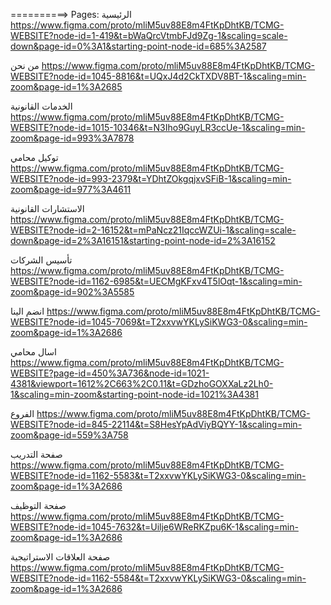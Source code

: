 ==========> Pages:
الرئيسية
https://www.figma.com/proto/mliM5uv88E8m4FtKpDhtKB/TCMG-WEBSITE?node-id=1-419&t=bWaQrcVtmbFJd9Zg-1&scaling=scale-down&page-id=0%3A1&starting-point-node-id=685%3A2587

من نحن
https://www.figma.com/proto/mliM5uv88E8m4FtKpDhtKB/TCMG-WEBSITE?node-id=1045-8816&t=UQxJ4d2CkTXDV8BT-1&scaling=min-zoom&page-id=1%3A2685

الخدمات القانونية  
https://www.figma.com/proto/mliM5uv88E8m4FtKpDhtKB/TCMG-WEBSITE?node-id=1015-10346&t=N3Iho9GuyLR3ccUe-1&scaling=min-zoom&page-id=993%3A7878

توكيل محامي
https://www.figma.com/proto/mliM5uv88E8m4FtKpDhtKB/TCMG-WEBSITE?node-id=993-2379&t=YDhtZOkgqjxvSFiB-1&scaling=min-zoom&page-id=977%3A4611

الاستشارات القانونية
https://www.figma.com/proto/mliM5uv88E8m4FtKpDhtKB/TCMG-WEBSITE?node-id=2-16152&t=mPaNcz21IqccWZUi-1&scaling=scale-down&page-id=2%3A16151&starting-point-node-id=2%3A16152

تأسيس الشركات
https://www.figma.com/proto/mliM5uv88E8m4FtKpDhtKB/TCMG-WEBSITE?node-id=1162-6985&t=UECMgKFxv4T5lOqt-1&scaling=min-zoom&page-id=902%3A5585

انضم الينا
https://www.figma.com/proto/mliM5uv88E8m4FtKpDhtKB/TCMG-WEBSITE?node-id=1045-7069&t=T2xxvwYKLySiKWG3-0&scaling=min-zoom&page-id=1%3A2686

اسال محامي
https://www.figma.com/proto/mliM5uv88E8m4FtKpDhtKB/TCMG-WEBSITE?page-id=450%3A736&node-id=1021-4381&viewport=1612%2C663%2C0.11&t=GDzhoGOXXaLz2Lh0-1&scaling=min-zoom&starting-point-node-id=1021%3A4381

الفروع
https://www.figma.com/proto/mliM5uv88E8m4FtKpDhtKB/TCMG-WEBSITE?node-id=845-22114&t=S8HesYpAdViyBQYY-1&scaling=min-zoom&page-id=559%3A758

صفحة التدريب
https://www.figma.com/proto/mliM5uv88E8m4FtKpDhtKB/TCMG-WEBSITE?node-id=1162-5583&t=T2xxvwYKLySiKWG3-0&scaling=min-zoom&page-id=1%3A2686

صفحة التوظيف
https://www.figma.com/proto/mliM5uv88E8m4FtKpDhtKB/TCMG-WEBSITE?node-id=1045-7632&t=Uilje6WReRKZpu6K-1&scaling=min-zoom&page-id=1%3A2686

صفحة العلاقات الاستراتيجية
https://www.figma.com/proto/mliM5uv88E8m4FtKpDhtKB/TCMG-WEBSITE?node-id=1162-5584&t=T2xxvwYKLySiKWG3-0&scaling=min-zoom&page-id=1%3A2686
